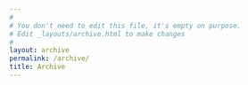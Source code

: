 ```yaml
---
#
# You don't need to edit this file, it's empty on purpose.
# Edit _layouts/archive.html to make changes
#
layout: archive
permalink: /archive/
title: Archive
---
```

